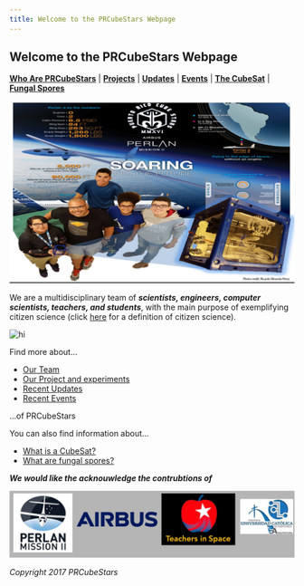 ```yaml
---
title: Welcome to the PRCubeStars Webpage
---  
```


## Welcome to the PRCubeStars Webpage

[**Who Are PRCubeStars**](https://friveramariani.github.io/PRCubeStars/about) | [**Projects**](https://friveramariani.github.io/PRCubeStars/projects) | [**Updates**](https://friveramariani.github.io/PRCubeStars/updates) | [**Events**](https://friveramariani.github.io/PRCubeStars/images) | [**The CubeSat**](https://friveramariani.github.io/PRCubeStars/cubesat) | [**Fungal Spores**](https://friveramariani.github.io/PRCubeStars/fungi)

<img src="Images/Cube Stars.jpg" alt="hi" class="inline"/>

We are a multidisciplinary team of ***scientists, engineers, computer scientists, teachers, and students***, with the main purpose of exemplifying citizen science (click [here](https://www.google.com/search?q=citizen+science&oq=citizen+science&aqs=chrome..69i57j0l5.2370j0j7&sourceid=chrome&ie=UTF-8) for a definition of citizen science). 

<img src="Images/Collage-2-1.png" alt="hi" class="inline"/>

Find more about...

- [Our Team](https://friveramariani.github.io/PRCubeStars/about)
- [Our Project and experiments](https://friveramariani.github.io/PRCubeStars/projects)
- [Recent Updates](https://friveramariani.github.io/PRCubeStars/updates)
- [Recent Events](https://friveramariani.github.io/PRCubeStars/images)

...of PRCubeStars


You can also find information about...

- [What is a CubeSat?](https://friveramariani.github.io/PRCubeStars/cubesat)
- [What are fungal spores?](https://friveramariani.github.io/PRCubeStars/fungi)



***We would like the acknouwledge the contrubtions of***

<img src="Images/Acknowledgements.jpg" alt="hi" class="inline"/>


<script>
  (function(i,s,o,g,r,a,m){i['GoogleAnalyticsObject']=r;i[r]=i[r]||function(){
  (i[r].q=i[r].q||[]).push(arguments)},i[r].l=1*new Date();a=s.createElement(o),
  m=s.getElementsByTagName(o)[0];a.async=1;a.src=g;m.parentNode.insertBefore(a,m)
  })(window,document,'script','https://www.google-analytics.com/analytics.js','ga');

  ga('create', 'UA-103557590-2', 'auto');
  ga('send', 'pageview');

</script>


*Copyright 2017 PRCubeStars*
